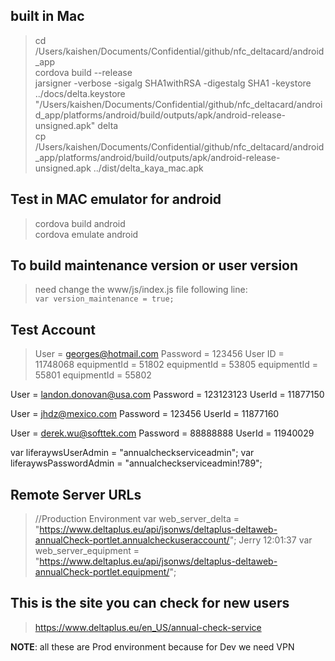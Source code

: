 ## built in Mac
> cd /Users/kaishen/Documents/Confidential/github/nfc_deltacard/android_app  
  cordova build --release  
  jarsigner -verbose -sigalg SHA1withRSA -digestalg SHA1 -keystore ../docs/delta.keystore "/Users/kaishen/Documents/Confidential/github/nfc_deltacard/android_app/platforms/android/build/outputs/apk/android-release-unsigned.apk" delta  
  cp /Users/kaishen/Documents/Confidential/github/nfc_deltacard/android_app/platforms/android/build/outputs/apk/android-release-unsigned.apk ../dist/delta_kaya_mac.apk  

## Test in MAC emulator for android
> cordova build android  
  cordova emulate android
  
## To build maintenance version or user version
> need change the www/js/index.js file following line:  
`var version_maintenance = true;`
  


## Test Account
> User = georges@hotmail.com
  Password = 123456
  User ID = 11748068
  equipmentId = 51802
  equipmentId = 53805
  equipmentId = 55801
  equipmentId = 55802
  
  User = landon.donovan@usa.com
  Password = 123123123
  UserId = 11877150
  
  User = jhdz@mexico.com
  Password = 123456
  UserId = 11877160
  
  User = derek.wu@softtek.com
  Password = 88888888
  UserId = 11940029
  
  var liferaywsUserAdmin = "annualcheckserviceadmin";
  var liferaywsPasswordAdmin = "annualcheckserviceadmin!789";
  
## Remote Server URLs
> //Production Environment
  var web_server_delta = "https://www.deltaplus.eu/api/jsonws/deltaplus-deltaweb-annualCheck-portlet.annualcheckuseraccount/";
  Jerry  12:01:37
  var web_server_equipment = "https://www.deltaplus.eu/api/jsonws/deltaplus-deltaweb-annualCheck-portlet.equipment/";
  
## This is the site you can check for new users
> https://www.deltaplus.eu/en_US/annual-check-service

**NOTE**: all these are Prod environment because for Dev we need VPN



